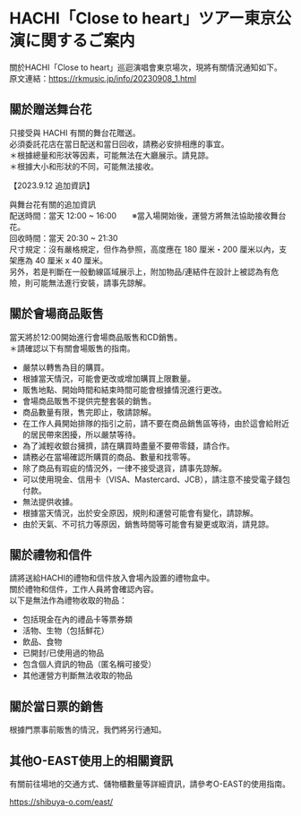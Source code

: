 # HACHI「Close to heart」ツアー東京公演に関するご案内

關於HACHI「Close to heart」巡迴演唱會東京場次，現將有關情況通知如下。
原文連結：https://rkmusic.jp/info/20230908_1.html

## 關於贈送舞台花

只接受與 HACHI 有關的舞台花贈送。  <br/>
必須委託花店在當日配送和當日回收，請務必安排相應的事宜。  <br/>
＊根據總量和形狀等因素，可能無法在大廳展示。請見諒。  <br/>
＊根據大小和形狀的不同，可能無法接收。

【2023.9.12 追加資訊】

與舞台花有關的追加資訊  <br/>
配送時間：當天 12:00 ~ 16:00　　※當入場開始後，運營方將無法協助接收舞台花。  <br/>
回收時間：當天 20:30 ~ 21:30  <br/>
尺寸規定：沒有嚴格規定，但作為參照，高度應在 180 厘米・200 厘米以內，支架應為 40 厘米 x 40 厘米。  <br/>
另外，若是判斷在一般動線區域展示上，附加物品/連結件在設計上被認為有危險，則可能無法進行安裝，請事先諒解。

## 關於會場商品販售

當天將於12:00開始進行會場商品販售和CD銷售。  <br/>
＊請確認以下有關會場販售的指南。

- 嚴禁以轉售為目的購買。
- 根據當天情況，可能會更改或增加購買上限數量。
- 販售地點、開始時間和結束時間可能會根據情況進行更改。
- 會場商品販售不提供完整套裝的銷售。
- 商品數量有限，售完即止，敬請諒解。
- 在工作人員開始排隊的指引之前，請不要在商品銷售區等待，由於這會給附近的居民帶來困擾，所以嚴禁等待。
- 為了減輕收銀台擁擠，請在購買時盡量不要帶零錢，請合作。
- 請務必在當場確認所購買的商品、數量和找零等。
- 除了商品有瑕疵的情況外，一律不接受退貨，請事先諒解。
- 可以使用現金、信用卡（VISA、Mastercard、JCB），請注意不接受電子錢包付款。
- 無法提供收據。
- 根據當天情況，出於安全原因，規則和運營可能會有變化，請諒解。
- 由於天氣、不可抗力等原因，銷售時間等可能會有變更或取消，請見諒。

## 關於禮物和信件

請將送給HACHI的禮物和信件放入會場內設置的禮物盒中。  <br/>
關於禮物和信件，工作人員將會確認內容。  <br/>
以下是無法作為禮物收取的物品：

- 包括現金在內的禮品卡等票券類
- 活物、生物（包括鮮花）
- 飲品、食物
- 已開封/已使用過的物品
- 包含個人資訊的物品（匿名稱可接受）
- 其他運營方判斷無法收取的物品

## 關於當日票的銷售

根據門票事前販售的情況，我們將另行通知。

## 其他O-EAST使用上的相關資訊

有關前往場地的交通方式、儲物櫃數量等詳細資訊，請參考O-EAST的使用指南。

https://shibuya-o.com/east/
